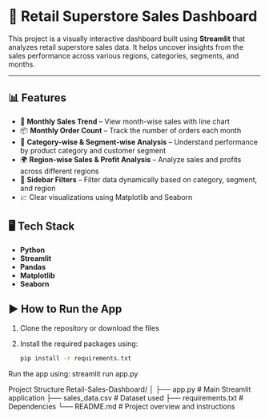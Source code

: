 # 🛒 Retail Superstore Sales Dashboard

This project is a visually interactive dashboard built using **Streamlit** that analyzes retail superstore sales data. It helps uncover insights from the sales performance across various regions, categories, segments, and months.

---

## 📊 Features

- 📅 **Monthly Sales Trend** – View month-wise sales with line chart
- 📦 **Monthly Order Count** – Track the number of orders each month
- 🧩 **Category-wise & Segment-wise Analysis** – Understand performance by product category and customer segment
- 🌍 **Region-wise Sales & Profit Analysis** – Analyze sales and profits across different regions
- 🎯 **Sidebar Filters** – Filter data dynamically based on category, segment, and region
- 📈 Clear visualizations using Matplotlib and Seaborn


## 🖥️ Tech Stack

- **Python**
- **Streamlit**
- **Pandas**
- **Matplotlib**
- **Seaborn**
  

## ▶️ How to Run the App

1. Clone the repository or download the files
2. Install the required packages using:

   ```bash
   pip install -r requirements.txt
Run the app using:
streamlit run app.py


Project Structure
Retail-Sales-Dashboard/
│
├── app.py                  # Main Streamlit application
├── sales_data.csv          # Dataset used
├── requirements.txt        # Dependencies
└── README.md               # Project overview and instructions
